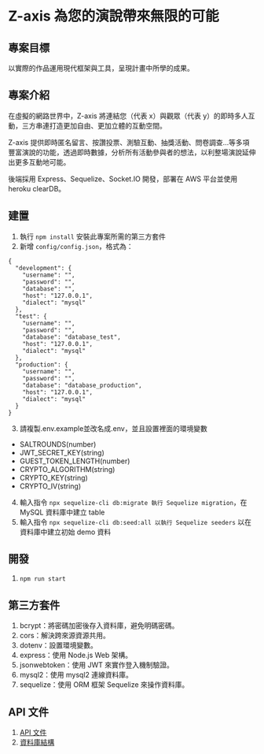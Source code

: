 # Z-axis 為您的演說帶來無限的可能
## 專案目標
以實際的作品運用現代框架與工具，呈現計畫中所學的成果。

## 專案介紹
在虛擬的網路世界中，Z-axis 將連結您（代表 x）與觀眾（代表 y）的即時多人互動，三方串連打造更加自由、更加立體的互動空間。

Z-axis 提供即時匿名留言、按讚投票、測驗互動、抽獎活動、問卷調查…等多項豐富演說的功能，透過即時數據，分析所有活動參與者的想法，以利整場演說延伸出更多互動地可能。

後端採用 Express、Sequelize、Socket.IO 開發，部署在 AWS 平台並使用 heroku clearDB。

## 建置
1. 執行 `npm install` 安裝此專案所需的第三方套件
2. 新增 `config/config.json`，格式為：

```
{
  "development": {
    "username": "",
    "password": "",
    "database": "",
    "host": "127.0.0.1",
    "dialect": "mysql"
  },
  "test": {
    "username": "",
    "password": "",
    "database": "database_test",
    "host": "127.0.0.1",
    "dialect": "mysql"
  },
  "production": {
    "username": "",
    "password": "",
    "database": "database_production",
    "host": "127.0.0.1",
    "dialect": "mysql"
  }
}
```

3. 請複製.env.example並改名成.env，並且設置裡面的環境變數
  - SALTROUNDS(number)
  - JWT_SECRET_KEY(string)
  - GUEST_TOKEN_LENGTH(number)
  - CRYPTO_ALGORITHM(string)
  - CRYPTO_KEY(string)
  - CRYPTO_IV(string)
4. 輸入指令 `npx sequelize-cli db:migrate 執行 Sequelize migration`，在 MySQL 資料庫中建立 table
5. 輸入指令 `npx sequelize-cli db:seed:all 以執行 Sequelize seeders` 以在資料庫中建立初始 demo 資料

## 開發
1. `npm run start`

## 第三方套件
1. bcrypt：將密碼加密後存入資料庫，避免明碼密碼。
2. cors：解決跨來源資源共用。
3. dotenv：設置環境變數。
4. express：使用 Node.js Web 架構。
6. jsonwebtoken：使用 JWT 來實作登入機制驗證。
7. mysql2：使用 mysql2 連線資料庫。
8. sequelize：使用 ORM 框架 Sequelize 來操作資料庫。

## API 文件
1. [API 文件](https://hackmd.io/LBJwuLekR_mO9pIdLfhSZQ)
2. [資料庫結構](https://drawsql.app/z-axis/diagrams/z-axis-sql#)
